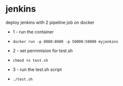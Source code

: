 # jenkins
deploy jenkins with 2 pipeline job on docker


* 1 - run the container 
*     docker run -p 8080:8080 -p 50000:50000 myjenkins

* 2 - set permmision for test.sh
*     chmod +x test.sh



* 3 - run the test.sh script
*     ./test.sh
